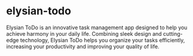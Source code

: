 # elysian-todo
Elysian ToDo is an innovative task management app designed to help you achieve harmony in your daily life. Combining sleek design and cutting-edge technology, Elysian ToDo helps you organize your tasks efficiently, increasing your productivity and improving your quality of life.
